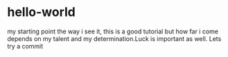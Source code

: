 # hello-world
my starting point
the way i see it, this is a good tutorial but how far i come depends on my talent and my determination.Luck is important as well.
Lets try a commit
